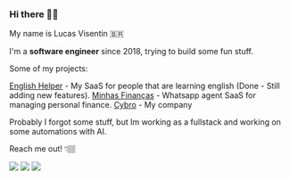 
### Hi there 👋🏽

My name is Lucas Visentin 🇧🇷

I'm a **software engineer** since 2018, trying to build some fun stuff.

Some of my projects:

[English Helper](https://app.englishhelper.com.br) - My SaaS for people that are learning english (Done - Still adding new features).
[Minhas Finanças](https://minhasfinancas.ai) - Whatsapp agent SaaS for managing personal finance.
[Cybro](https://cybro.com.br) - My company
  
Probably I forgot some stuff, but Im working as a fullstack and working on some automations with AI.

Reach me out! 👇🏽

<p align="left">
  <a href="https://www.instagram.com/lucas.visentin/" alt="Instagram">
  <img src="https://img.shields.io/badge/-Instagram-DF0174?style=for-the-badge&logo=instagram&logoColor=white&link=https://www.instagram.com/lucas.visentin/"/></a>
  
  <a href="https://www.linkedin.com/in/lvisentin" alt="Linkedin">
  <img src="https://img.shields.io/badge/-Linkedin-0e76a8?style=for-the-badge&logo=Linkedin&logoColor=white&link=https://www.linkedin.com/in/lvisentin" /></a>
  
  <a href="mailto:lvise.batista@gmail.com" alt="Gmail">
  <img src="https://img.shields.io/badge/-Gmail-c14438?style=for-the-badge&logo=Gmail&logoColor=white&link=mailto:lvise.batista@gmail.com">
</p>
<br>

